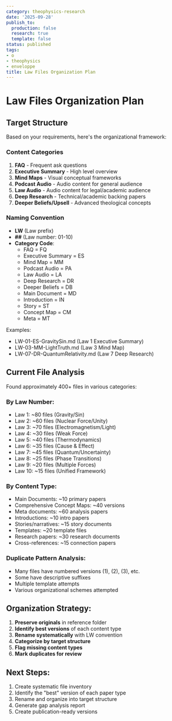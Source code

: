 ```yaml
---
category: theophysics-research
date: '2025-09-28'
publish_to:
  production: false
  research: true
  template: false
status: published
tags:
- o
- theophysics
- enveloppe
title: Law Files Organization Plan
---
```

   
# Law Files Organization Plan   
   
## Target Structure   
Based on your requirements, here's the organizational framework:   
   
### Content Categories   
1. **FAQ** - Frequent ask questions   
2. **Executive Summary** - High level overview   
3. **Mind Maps** - Visual conceptual frameworks   
4. **Podcast Audio** - Audio content for general audience   
5. **Law Audio** - Audio content for legal/academic audience   
6. **Deep Research** - Technical/academic backing papers   
7. **Deeper Beliefs/Upsell** - Advanced theological concepts   
   
### Naming Convention   
   
- **LW** (Law prefix)   
- **##** (Law number: 01-10)   
- **Category Code**:   
  - FAQ = FQ   
  - Executive Summary = ES   
  - Mind Map = MM   
  - Podcast Audio = PA   
  - Law Audio = LA   
  - Deep Research = DR   
  - Deeper Beliefs = DB   
  - Main Document = MD   
  - Introduction = IN   
  - Story = ST   
  - Concept Map = CM   
  - Meta = MT   
   
Examples:   
   
- LW-01-ES-GravitySin.md (Law 1 Executive Summary)   
- LW-03-MM-LightTruth.md (Law 3 Mind Map)   
- LW-07-DR-QuantumRelativity.md (Law 7 Deep Research)   
   
## Current File Analysis   
Found approximately 400+ files in various categories:   
   
### By Law Number:   
   
- Law 1: ~80 files (Gravity/Sin)   
- Law 2: ~60 files (Nuclear Force/Unity)     
- Law 3: ~70 files (Electromagnetism/Light)   
- Law 4: ~30 files (Weak Force)   
- Law 5: ~40 files (Thermodynamics)   
- Law 6: ~35 files (Cause & Effect)   
- Law 7: ~45 files (Quantum/Uncertainty)   
- Law 8: ~25 files (Phase Transitions)   
- Law 9: ~20 files (Multiple Forces)   
- Law 10: ~15 files (Unified Framework)   
   
### By Content Type:   
   
- Main Documents: ~10 primary papers   
- Comprehensive Concept Maps: ~40 versions   
- Meta documents: ~60 analysis papers   
- Introductions: ~10 intro papers   
- Stories/narratives: ~15 story documents   
- Templates: ~20 template files   
- Research papers: ~30 research documents   
- Cross-references: ~15 connection papers   
   
### Duplicate Pattern Analysis:   
   
- Many files have numbered versions (1), (2), (3), etc.   
- Some have descriptive suffixes   
- Multiple template attempts   
- Various organizational schemes attempted   
   
## Organization Strategy:   
1. **Preserve originals** in reference folder   
2. **Identify best versions** of each content type   
3. **Rename systematically** with LW convention   
4. **Categorize by target structure**   
5. **Flag missing content types**   
6. **Mark duplicates for review**   
   
## Next Steps:   
1. Create systematic file inventory   
2. Identify the "best" version of each paper type   
3. Rename and organize into target structure   
4. Generate gap analysis report   
5. Create publication-ready versions